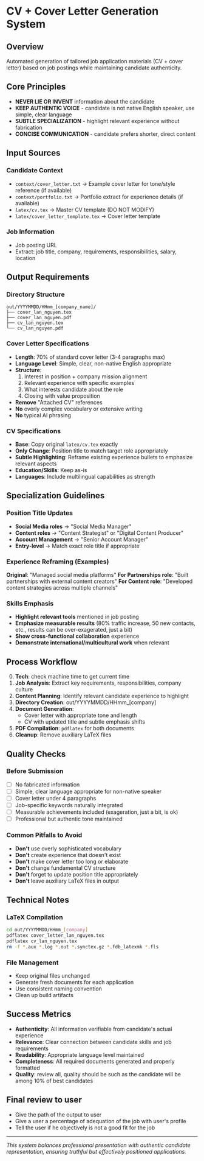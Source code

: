 # CV + Cover Letter Generation System

## Overview
Automated generation of tailored job application materials (CV + cover letter) based on job postings while maintaining candidate authenticity.

## Core Principles
- **NEVER LIE OR INVENT** information about the candidate
- **KEEP AUTHENTIC VOICE** - candidate is not native English speaker, use simple, clear language
- **SUBTLE SPECIALIZATION** - highlight relevant experience without fabrication
- **CONCISE COMMUNICATION** - candidate prefers shorter, direct content

## Input Sources

### Candidate Context
- `context/cover_letter.txt` → Example cover letter for tone/style reference (if available)
- `context/portfolio.txt` → Portfolio extract for experience details (if available)
- `latex/cv.tex` → Master CV template (DO NOT MODIFY)
- `latex/cover_letter_template.tex` → Cover letter template

### Job Information
- Job posting URL
- Extract: job title, company, requirements, responsibilities, salary, location

## Output Requirements

### Directory Structure
```
out/YYYYMMDD/HHmm_[company_name]/
├── cover_lan_nguyen.tex
├── cover_lan_nguyen.pdf
├── cv_lan_nguyen.tex
└── cv_lan_nguyen.pdf
```

### Cover Letter Specifications
- **Length**: 70% of standard cover letter (3-4 paragraphs max)
- **Language Level**: Simple, clear, non-native English appropriate
- **Structure**: 
  1. Interest in position + company mission alignment
  2. Relevant experience with specific examples
  3. What interests candidate about the role
  4. Closing with value proposition
- **Remove** "Attached CV" references
- **No** overly complex vocabulary or extensive writing
- **No** typical AI phrasing

### CV Specifications
- **Base**: Copy original `latex/cv.tex` exactly
- **Only Change**: Position title to match target role appropriately
- **Subtle Highlighting**: Reframe existing experience bullets to emphasize relevant aspects
- **Education/Skills**: Keep as-is
- **Languages**: Include multilingual capabilities as strength

## Specialization Guidelines

### Position Title Updates
- **Social Media roles** → "Social Media Manager"
- **Content roles** → "Content Strategist" or "Digital Content Producer"
- **Account Management** → "Senior Account Manager"
- **Entry-level** → Match exact role title if appropriate

### Experience Reframing (Examples)
**Original**: "Managed social media platforms"
**For Partnerships role**: "Built partnerships with external content creators"
**For Content role**: "Developed content strategies across multiple channels"

### Skills Emphasis
- **Highlight relevant tools** mentioned in job posting
- **Emphasize measurable results** (80% traffic increase, 50 new contacts, etc., results can be over-exagerated, just a bit)
- **Show cross-functional collaboration** experience
- **Demonstrate international/multicultural work** when relevant

## Process Workflow

0. **Tech**: check machine time to get current time
1. **Job Analysis**: Extract key requirements, responsibilities, company culture
2. **Content Planning**: Identify relevant candidate experience to highlight
3. **Directory Creation**: out/YYYYMMDD/HHmm_[company]
4. **Document Generation**:
   - Cover letter with appropriate tone and length
   - CV with updated title and subtle emphasis shifts
5. **PDF Compilation**: `pdflatex` for both documents
6. **Cleanup**: Remove auxiliary LaTeX files

## Quality Checks

### Before Submission
- [ ] No fabricated information
- [ ] Simple, clear language appropriate for non-native speaker
- [ ] Cover letter under 4 paragraphs
- [ ] Job-specific keywords naturally integrated
- [ ] Measurable achievements included (exageration, just a bit, is ok)
- [ ] Professional but authentic tone maintained

### Common Pitfalls to Avoid
- **Don't** use overly sophisticated vocabulary
- **Don't** create experience that doesn't exist
- **Don't** make cover letter too long or elaborate
- **Don't** change fundamental CV structure
- **Don't** forget to update position title appropriately
- **Don't** leave auxiliary LaTeX files in output

## Technical Notes

### LaTeX Compilation
```bash
cd out/YYYYMMDD/HHmm_[company]
pdflatex cover_letter_lan_nguyen.tex
pdflatex cv_lan_nguyen.tex
rm -f *.aux *.log *.out *.synctex.gz *.fdb_latexmk *.fls
```

### File Management
- Keep original files unchanged
- Generate fresh documents for each application
- Use consistent naming convention
- Clean up build artifacts

## Success Metrics
- **Authenticity**: All information verifiable from candidate's actual experience
- **Relevance**: Clear connection between candidate skills and job requirements
- **Readability**: Appropriate language level maintained
- **Completeness**: All required documents generated and properly formatted
- **Quality**: review all, quality should be such as the candidate will be among 10% of best candidates

## Final review to user
- Give the path of the output to user
- Give a user a percentage of adequation of the job with user's profile
- Tell the user if he objectively is not a good fit for the job

---

*This system balances professional presentation with authentic candidate representation, ensuring truthful but effectively positioned applications.*